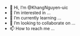 - 👋 Hi, I’m @KhangNguyen-uic
- 👀 I’m interested in ...
- 🌱 I’m currently learning ...
- 💞️ I’m looking to collaborate on ...
- 📫 How to reach me ...

<!---
KhangNguyen-uic/KhangNguyen-uic is a ✨ special ✨ repository because its `README.md` (this file) appears on your GitHub profile.
You can click the Preview link to take a look at your changes.
--->
